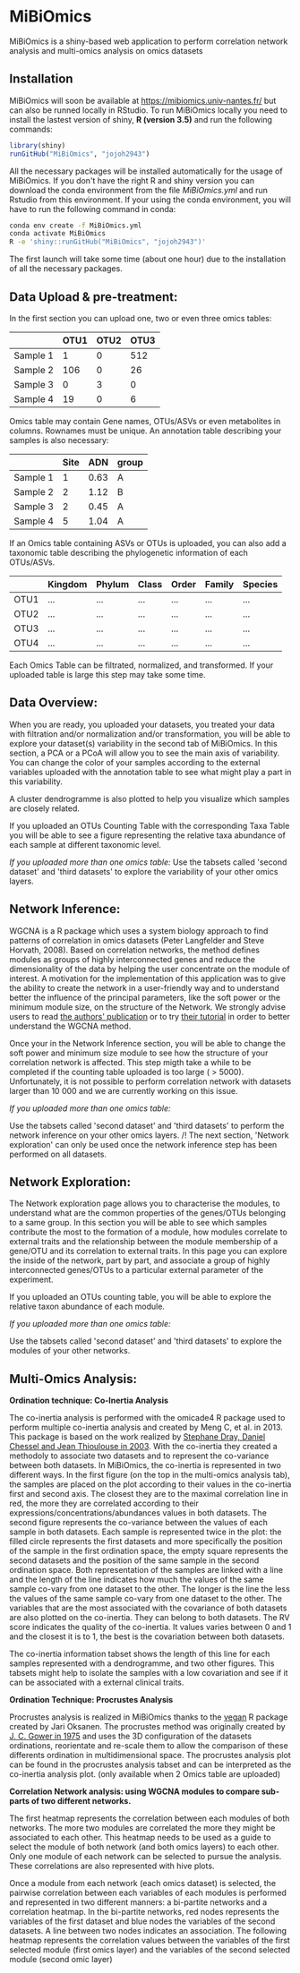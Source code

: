 # MiBiOmics
MiBiOmics is a shiny-based web application to perform correlation network analysis and multi-omics analysis on omics datasets

## Installation

MiBiOmics will soon be available at https://mibiomics.univ-nantes.fr/ but can also be runned locally in RStudio. To run MiBiOmics locally you need to install the lastest version of shiny, **R (version 3.5)** and run the following commands:

```r
library(shiny)
runGitHub("MiBiOmics", "jojoh2943")
```
All the necessary packages will be installed automatically for the usage of MiBiOmics. If you don't have the right R and shiny version you can download the conda environment from the file *MiBiOmics.yml* and run Rstudio from this environment. If your using the conda environment, you will have to run the following command in conda:

```bash
conda env create -f MiBiOmics.yml
conda activate MiBiOmics
R -e 'shiny::runGitHub("MiBiOmics", "jojoh2943")'
```

The first launch will take some time (about one hour) due to the installation of all the necessary packages.

## Data Upload & pre-treatment:


In the first section you can upload one, two or even three omics tables:

|        | OTU1  | OTU2 | OTU3 |
| ------ | ------ | ----- | ----- |
| Sample 1 |   1    |   0   |  512  |
| Sample 2 |  106   |   0   |   26  |
| Sample 3 |   0    |   3   |   0   |
| Sample 4 |   19   |   0   |   6   |

Omics table may contain Gene names, OTUs/ASVs or even metabolites in columns. Rownames must be unique. 
An annotation table describing your samples is also necessary:


|        |  Site  |  ADN  | group |
| ------ | ------ | ----- | ----- |
|Sample 1|   1    |  0.63 |   A   |
|Sample 2|   2    |  1.12 |   B   |
|Sample 3|   2    |  0.45 |   A   |
|Sample 4|   5    |  1.04 |   A   |

If an Omics table containing ASVs or OTUs is uploaded, you can also add a taxonomic table describing the phylogenetic information of each OTUs/ASVs.

|        |Kingdom |Phylum | Class | Order |Family |Species|
| ------ | ------ | ----- | ----- | ----- | ----- | ----- |
| OTU1  |  ...   |  ...  |  ...  |  ...  |  ...  |  ...  |
| OTU2  |  ...   |  ...  |  ...  |  ...  |  ...  |  ...  |
| OTU3  |  ...   |  ...  |  ...  |  ...  |  ...  |  ...  |
| OTU4  |  ...   |  ...  |  ...  |  ...  |  ...  |  ...  |

Each Omics Table can be filtrated, normalized, and transformed. If your uploaded table is large this step may take some time.

## Data Overview:

When you are ready, you uploaded your datasets, you treated your data with filtration and/or normalization and/or transformation, you will be able to explore your dataset(s) variability in the second tab of MiBiOmics. In this section, a PCA or a PCoA will allow you to see the main axis of variability. You can change the color of your samples according to the external variables uploaded with the annotation table to see what might play a part in this variability.

A cluster dendrogramme is also plotted to help you visualize which samples are closely related.

If you uploaded an OTUs Counting Table with the corresponding Taxa Table you will be able to see a figure representing the relative taxa abundance of each sample at different taxonomic level.

_If you uploaded more than one omics table:_
Use the tabsets called 'second dataset' and 'third datasets' to explore the variability of your other omics layers.

## Network Inference:

WGCNA is a R package which uses a system biology approach to find patterns of correlation in omics datasets (Peter Langfelder and Steve Horvath, 2008). Based on correlation networks, the method defines modules as groups of highly interconnected genes and reduce the dimensionality of the data by helping the user concentrate on the module of interest. A motivation for the implementation of this application was to give the ability to create the network in a user-friendly way and to understand better the influence of the principal parameters, like the soft power or the minimum module size, on the structure of the Network. We strongly advise users to read [the authors' publication](https://bmcbioinformatics.biomedcentral.com/articles/10.1186/1471-2105-9-559) or to try [their tutorial](https://horvath.genetics.ucla.edu/html/CoexpressionNetwork/Rpackages/WGCNA/Tutorials/index.html) in order to better understand the WGCNA method.

Once your in the Network Inference section, you will be able to change the soft power and minimum size module to see how the structure of your correlation network is affected. This step migth take a while to be completed if the counting table uploaded is too large ( > 5000). Unfortunately, it is not possible to perform correlation network with datasets larger than 10 000 and we are currently working on this issue.

_If you uploaded more than one omics table:_

Use the tabsets called 'second dataset' and 'third datasets' to perform the network inference on your other omics layers. /! The next section, 'Network exploration' can only be used once the network inference step has been performed on all datasets.

## Network Exploration:

The Network exploration page allows you to characterise the modules, to understand what are the common properties of the genes/OTUs belonging to a same group. In this section you will be able to see which samples contribute the most to the formation of a module, how modules correlate to external traits and the relationship between the module membership of a gene/OTU and its correlation to external traits. In this page you can explore the inside of the network, part by part, and associate a group of highly interconnected genes/OTUs to a particular external parameter of the experiment.

If you uploaded an OTUs counting table, you will be able to explore the relative taxon abundance of each module.

_If you uploaded more than one omics table:_

Use the tabsets called 'second dataset' and 'third datasets' to explore the modules of your other networks.

## Multi-Omics Analysis:

**Ordination technique: Co-Inertia Analysis**

The co-inertia analysis is performed with the omicade4 R package used to perform multiple co-inertia analysis and created by Meng C, et al. in 2013. This package is based on the work realized by [Stephane Dray, Daniel Chessel and Jean Thioulouse in 2003](https://pdfs.semanticscholar.org/7789/8adf13dfd073efddcf044e6efb49294cf402.pdf?_ga=2.195525546.789625893.1565097558-2032186863.1565097558). With the co-inertia they created a methodoly to associate two datasets and to represent the co-variance between both datasets. In MiBiOmics, the co-inertia is represented in two different ways. In the first figure (on the top in the multi-omics analysis tab), the samples are placed on the plot according to their values in the co-inertia first and second axis. The closest they are to the maximal correlation line in red, the more they are correlated according to their expressions/concentrations/abundances values in both datasets. The second figure represents the co-variance between the values of each sample in both datasets. Each sample is represented twice in the plot: the filled circle represents the first datasets and more specifically the position of the sample in the first ordination space, the empty square represents the second datasets and the position of the same sample in the second ordination space. Both representation of the samples are linked with a line and the length of the line indicates how much the values of the same sample co-vary from one dataset to the other. The longer is the line the less the values of the same sample co-vary from one dataset to the other. The variables that are the most associated with the covariance of both datasets are also plotted on the co-inertia. They can belong to both datasets. The RV score indicates the quality of the co-inertia. It values varies between 0 and 1 and the closest it is to 1, the best is the covariation between both datasets.

The co-inertia information tabset shows the length of this line for each samples represented with a dendrogramme, and two other figures. This tabsets might help to isolate the samples with a low covariation and see if it can be associated with a external clinical traits.

**Ordination Technique: Procrustes Analysis**

Procrustes analysis is realized in MiBiOmics thanks to the [vegan](http://cc.oulu.fi/~jarioksa/opetus/metodi/vegantutor.pdf) R package created by Jari Oksanen. The procrustes method was originally created by [J. C. Gower in 1975](https://link.springer.com/content/pdf/10.1007%2FBF02291478.pdf) and uses the 3D configuration of the datasets ordinations, reorientate and re-scale them to allow the comparison of these differents ordination in multidimensional space. The procrustes analysis plot can be found in the procrustes analysis tabset and can be interpreted as the co-inertia analysis plot. (only available when 2 Omics table are uploaded)

**Correlation Network analysis: using WGCNA modules to compare sub-parts of two different networks.**

The first heatmap represents the correlation between each modules of both networks. The more two modules are correlated the more they might be associated to each other. This heatmap needs to be used as a guide to select the module of both network (and both omics layers) to each other. Only one module of each network can be selected to pursue the analysis. These correlations are also represented with hive plots.

Once a module from each network (each omics dataset) is selected, the pairwise correlation between each variables of each modules is performed and represented in two different manners: a bi-partite networks and a correlation heatmap. In the bi-partite networks, red nodes represents the variables of the first dataset and blue nodes the variables of the second datasets. A line between two nodes indicates an association. The following heatmap represents the correlation values between the variables of the first selected module (first omics layer) and the variables of the second selected module (second omic layer)
